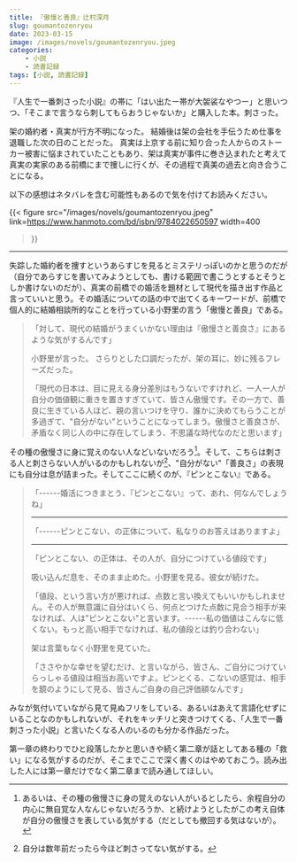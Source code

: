 ```yaml
---
title: 『傲慢と善良』辻村深月
slug: goumantozenryou
date: 2023-03-15
image: /images/novels/goumantozenryou.jpeg
categories:
    - 小説
    - 読書記録
tags: [小説, 読書記録]
---
```


『人生で一番刺さった小説』の帯に「はい出たー帯が大袈裟なやつー」と思いつつ、「そこまで言うなら刺してもらおうじゃないか」と購入した本。刺さった。

架の婚約者・真実が行方不明になった。
結婚後は架の会社を手伝うため仕事を退職した次の日のことだった。
真実は上京する前に知り合った人からのストーカー被害に悩まされていたこともあり、架は真実が事件に巻き込まれたと考えて真実の実家のある前橋にまで捜しに行くが、その過程で真美の過去と向き合うことになる。

以下の感想はネタバレを含む可能性もあるので気を付けてお読みください。

{{< figure
    src="/images/novels/goumantozenryou.jpeg"
    link=https://www.hanmoto.com/bd/isbn/9784022650597
    width=400
>}}

---

失踪した婚約者を捜すというあらすじを見るとミステリっぽいのかと思うのだが（自分であらすじを書いてみようとしても、書ける範囲で書こうとするとそうとしか書けないのだが）、真実の前橋での婚活を題材として現代を描き出す作品と言っていいと思う。その婚活についての話の中で出てくるキーワードが、前橋で個人的に結婚相談所的なことを行っている小野里の言う「傲慢と善良」である。

>「対して、現代の結婚がうまくいかない理由は『傲慢さと善良さ』にあるような気がするんです」
>
>小野里が言った。
>さらりとした口調だったが、架の耳に、妙に残るフレーズだった。
>
>「現代の日本は、目に見える身分差別はもうないですけれど、一人一人が自分の価値観に重きを置きすぎていて、皆さん傲慢です。その一方で、善良に生きている人ほど、親の言いつけを守り、誰かに決めてもらうことが多過ぎて、"自分がない"ということになってしまう。傲慢さと善良さが、矛盾なく同じ人の中に存在してしまう、不思議な時代なのだと思います」

その種の傲慢さに身に覚えのない人などいないだろう[^1]。そして、こちらは刺さる人と刺さらない人がいるのかもしれないが[^2]、"自分がない"「善良さ」の表現にも自分は息が詰まった。そしてここに続くのが、『ピンとこない』である。

>「------婚活につきまとう、『ピンとこない』って、あれ、何なんでしょうね」
>
>---
>
>「------ピンとこない、の正体について、私なりのお答えはありますよ」
>
>---
>
>「ピンとこない、の正体は、その人が、自分につけている値段です」
>
>吸い込んだ息を、そのまま止めた。小野里を見る。彼女が続けた。
>
>「値段、という言い方が悪ければ、点数と言い換えてもいいかもしれません。その人が無意識に自分はいくら、何点とつけた点数に見合う相手が来なければ、人は"ピンとこない"と言います。------私の価値はこんなに低くない。もっと高い相手でなければ、私の値段とは釣り合わない」
>
>架は言葉もなく小野里を見ていた。
>
>「ささやかな幸せを望むだけ、と言いながら、皆さん、ご自分につけていらっしゃる値段は相当お高いですよ。ピンとくる、こないの感覚は、相手を鏡のようにして見る、皆さんご自身の自己評価額なんです」

みなが気付いていながら見て見ぬフリをしている、あるいはあえて言語化せずにいることなのかもしれないが、それをキッチリと突きつけてくる、「人生で一番刺さった小説」と言いたくなる人のいるのも分かる作品だった。

第一章の終わりでひと段落したかと思いきや続く第二章が話としてある種の「救い」になる気がするのだが、そこまでここで深く書くのはやめておこう。読み出した人には第一章だけでなく第二章まで読み通してほしい。



[^1]: あるいは、その種の傲慢さに身の覚えのない人がいるとしたら、余程自分の内心に無自覚な人なんじゃないだろうか、と続けようとしたがこの考え自体が自分の傲慢さを表している気がする（だとしても撤回する気はないが）。
[^2]: 自分は数年前だったら今ほど刺さってない気がする。
